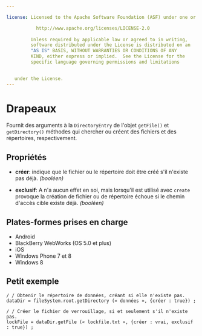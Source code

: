 ```yaml
---

license: Licensed to the Apache Software Foundation (ASF) under one or more contributor license agreements. See the NOTICE file distributed with this work for additional information regarding copyright ownership. The ASF licenses this file to you under the Apache License, Version 2.0 (the "License"); you may not use this file except in compliance with the License. You may obtain a copy of the License at

           http://www.apache.org/licenses/LICENSE-2.0
    
         Unless required by applicable law or agreed to in writing,
         software distributed under the License is distributed on an
         "AS IS" BASIS, WITHOUT WARRANTIES OR CONDITIONS OF ANY
         KIND, either express or implied.  See the License for the
         specific language governing permissions and limitations
    

   under the License.
---
```


# Drapeaux

Fournit des arguments à la `DirectoryEntry` de l'objet `getFile()` et `getDirectory()` méthodes qui chercher ou créent des fichiers et des répertoires, respectivement.

## Propriétés

*   **créer**: indique que le fichier ou le répertoire doit être créé s'il n'existe pas déjà. *(booléen)*

*   **exclusif**: A n'a aucun effet en soi, mais lorsqu'il est utilisé avec `create` provoque la création de fichier ou de répertoire échoue si le chemin d'accès cible existe déjà. *(booléen)*

## Plates-formes prises en charge

*   Android
*   BlackBerry WebWorks (OS 5.0 et plus)
*   iOS
*   Windows Phone 7 et 8
*   Windows 8

## Petit exemple

    / / Obtenir le répertoire de données, créant si elle n'existe pas.
    dataDir = fileSystem.root.getDirectory (« données », {créer : true}) ;
    
    / / Créer le fichier de verrouillage, si et seulement s'il n'existe pas.
    lockFile = dataDir.getFile (« lockfile.txt », {créer : vrai, exclusif : true}) ;